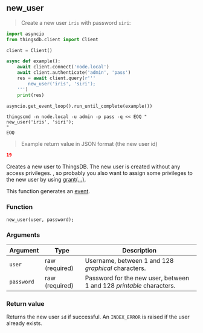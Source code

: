 ## new_user

> Create a new user `iris` with password `siri`:

```python
import asyncio
from thingsdb.client import Client

client = Client()

async def example():
    await client.connect('node.local')
    await client.authenticate('admin', 'pass')
    res = await client.query(r'''
        new_user('iris', 'siri');
    ''')
    print(res)

asyncio.get_event_loop().run_until_complete(example())
```

```shell
thingscmd -n node.local -u admin -p pass -q << EOQ "
new_user('iris', 'siri');
"
EOQ
```

> Example return value in JSON format (the new user id)

```json
19
```

Creates a new user to ThingsDB. The new user is created without any access privileges.
, so probably you also
want to assign some privileges to the new user by using [grant(...)](#grant).

This function generates an [event](#events).

### Function
`new_user(user, password);`

### Arguments
Argument | Type | Description
-------- | ---- | -----------
`user` | raw (required) | Username, between 1 and 128 *graphical* characters.
`password` | raw (required) | Password for the new user, between 1 and 128 *printable* characters.

### Return value
Returns the new user `id` if successful. An `INDEX_ERROR` is raised
if the user already exists.
